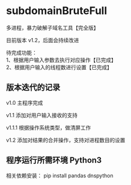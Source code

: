 # subdomainBruteFull
多进程，暴力破解子域名工具【完全版】



目前版本 v1.2，后面会持续改进

待完成功能：	<br>
  1、根据用户输入参数去执行对应操作【已完成】<br>
  2、根据用户输入的线程数进行设置【已完成】
  
  
  
  
##	版本迭代的记录
v1.0  	主程序完成  

v1.1  	添加对用户输入接收的支持

v1.1.1	根据操作系统类型，做清屏工作

v1.2		添加对结果的合并操作，支持对进程数目的设置



##	程序运行所需环境 Python3
相关依赖安装：	pip install pandas dnspython